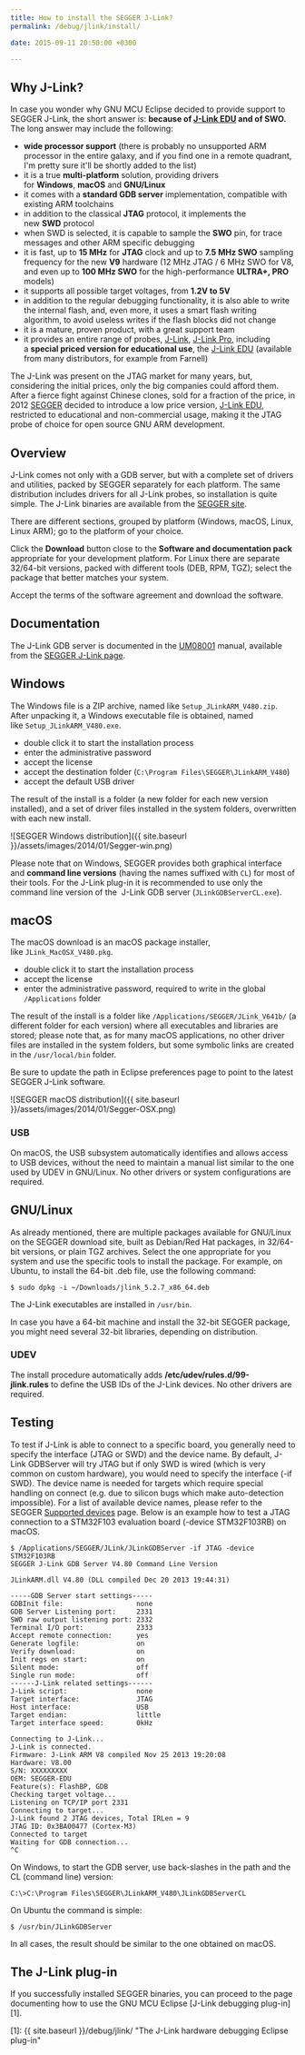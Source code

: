 ```yaml
---
title: How to install the SEGGER J-Link?
permalink: /debug/jlink/install/

date: 2015-09-11 20:50:00 +0300

---
```


## Why J-Link?

In case you wonder why GNU MCU Eclipse decided to provide support to SEGGER J-Link, the short answer is: **because of [J-Link EDU](http://www.segger.com/j-link-edu.html) and of SWO.** The long answer may include the following:

* **wide processor support** (there is probably no unsupported ARM processor in the entire galaxy, and if you find one in a remote quadrant, I'm pretty sure it'll be shortly added to the list)
* it is a true **multi-platform** solution, providing drivers for **Windows**, **macOS** and **GNU/Linux**
* it comes with a **standard GDB server** implementation, compatible with existing ARM toolchains
* in addition to the classical **JTAG** protocol, it implements the new **SWD** protocol
* when SWD is selected, it is capable to sample the **SWO** pin, for trace messages and other ARM specific debugging
* it is fast, up to **15 MHz** for **JTAG** clock and up to **7.5 MHz SWO** sampling frequency for the new **V9** hardware (12 MHz JTAG / 6 MHz SWO for V8, and even up to **100 MHz SWO** for the high-performance **ULTRA+, PRO** models)
* it supports all possible target voltages, from **1.2V to 5V**
* in addition to the regular debugging functionality, it is also able to write the internal flash, and, even more, it uses a smart flash writing algorithm, to avoid useless writes if the flash blocks did not change
* it is a mature, proven product, with a great support team
* it provides an entire range of probes, [J-Link](http://www.segger.com/jlink_base.html), [J-Link Pro](http://www.segger.com/jlink-pro.html), including a **special priced version for educational use**, the [J-Link EDU](http://www.segger.com/j-link-edu.html) (available from many distributors, for example from Farnell)

The J-Link was present on the JTAG market for many years, but, considering the initial prices, only the big companies could afford them. After a fierce fight against Chinese clones, sold for a fraction of the price, in 2012 [SEGGER](http://www.segger.com/) decided to introduce a low price version, [J-Link EDU](http://www.segger.com/j-link-edu.html), restricted to educational and non-commercial usage, making it the JTAG probe of choice for open source GNU ARM development.

## Overview

J-Link comes not only with a GDB server, but with a complete set of drivers and utilities, packed by SEGGER separately for each platform. The same distribution includes drivers for all J-Link probes, so installation is quite simple. The J-Link binaries are available from the [SEGGER site](http://www.segger.com/jlink-software.html).

There are different sections, grouped by platform (Windows, macOS, Linux, Linux ARM); go to the platform of your choice.

Click the **Download** button close to the **Software and documentation pack** appropriate for your development platform. For Linux there are separate 32/64-bit versions, packed with different tools (DEB, RPM, TGZ); select the package that better matches your system.

Accept the terms of the software agreement and download the software.

## Documentation

The J-Link GDB server is documented in the [UM08001](https://www.segger.com/downloads/jlink/UM08001_JLink.pdf) manual, available from the [SEGGER J-Link page](http://www.segger.com/jlink-software.html).

## Windows

The Windows file is a ZIP archive, named like `Setup_JLinkARM_V480.zip`. After unpacking it, a Windows executable file is obtained, named like `Setup_JLinkARM_V480.exe`.

* double click it to start the installation process
* enter the administrative password
* accept the license
* accept the destination folder (`C:\Program Files\SEGGER\JLinkARM_V480`)
* accept the default USB driver

The result of the install is a folder (a new folder for each new version installed), and a set of driver files installed in the system folders, overwritten with each new install.

![SEGGER Windows distribution]({{ site.baseurl }}/assets/images/2014/01/Segger-win.png)


Please note that on Windows, SEGGER provides both graphical interface and **command line versions** (having the names suffixed with `CL`) for most of their tools. For the J-Link plug-in it is recommended to use only the command line version of the  J-Link GDB server (`JLinkGDBServerCL.exe`).

## macOS

The macOS download is an macOS package installer, like `JLink_MacOSX_V480.pkg`.

* double click it to start the installation process
* accept the license
* enter the administrative password, required to write in the global `/Applications` folder

The result of the install is a folder like `/Applications/SEGGER/JLink_V641b/` (a different folder for each version) where all executables and libraries are stored; please note that, as for many macOS applications, no other driver files are installed in the system folders, but some symbolic links are created in the `/usr/local/bin` folder.

Be sure to update the path in Eclipse preferences page to point to the latest SEGGER J-Link software.

![SEGGER macOS distribution]({{ site.baseurl }}/assets/images/2014/01/Segger-OSX.png)


### USB

On macOS, the USB subsystem automatically identifies and allows access to USB devices, without the need to maintain a manual list similar to the one used by UDEV in GNU/Linux. No other drivers or system configurations are required.

## GNU/Linux

As already mentioned, there are multiple packages available for GNU/Linux on the SEGGER download site, built as Debian/Red Hat packages, in 32/64-bit versions, or plain TGZ archives. Select the one appropriate for you system and use the specific tools to install the package. For example, on Ubuntu, to install the 64-bit .deb file, use the following command:

```console
$ sudo dpkg -i ~/Downloads/jlink_5.2.7_x86_64.deb
```

The J-Link executables are installed in `/usr/bin`.

In case you have a 64-bit machine and install the 32-bit SEGGER package, you might need several 32-bit libraries, depending on distribution.

### UDEV

The install procedure automatically adds **/etc/udev/rules.d/99-jlink.rules** to define the USB IDs of the J-Link devices. No other drivers are required.

## Testing

To test if J-Link is able to connect to a specific board, you generally need to specify the interface (JTAG or SWD) and the device name. By default, J-Link GDBServer will try JTAG but if only SWD is wired (which is very common on custom hardware), you would need to specify the interface (-if SWD). The device name is needed for targets which require special handling on connect (e.g. due to silicon bugs which make auto-detection impossible). For a list of available device names, please refer to the SEGGER [Supported devices](http://www.segger.com/jlink_supported_devices.html) page. Below is an example how to test a JTAG connection to a STM32F103 evaluation board (-device STM32F103RB) on macOS.

```console
$ /Applications/SEGGER/JLink/JLinkGDBServer -if JTAG -device STM32F103RB
SEGGER J-Link GDB Server V4.80 Command Line Version

JLinkARM.dll V4.80 (DLL compiled Dec 20 2013 19:44:31)

-----GDB Server start settings-----
GDBInit file:                  none
GDB Server Listening port:     2331
SWO raw output listening port: 2332
Terminal I/O port:             2333
Accept remote connection:      yes
Generate logfile:              on
Verify download:               on
Init regs on start:            on
Silent mode:                   off
Single run mode:               off
------J-Link related settings------
J-Link script:                 none
Target interface:              JTAG
Host interface:                USB
Target endian:                 little
Target interface speed:        0kHz

Connecting to J-Link...
J-Link is connected.
Firmware: J-Link ARM V8 compiled Nov 25 2013 19:20:08
Hardware: V8.00
S/N: XXXXXXXXX
OEM: SEGGER-EDU
Feature(s): FlashBP, GDB
Checking target voltage...
Listening on TCP/IP port 2331
Connecting to target...
J-Link found 2 JTAG devices, Total IRLen = 9
JTAG ID: 0x3BA00477 (Cortex-M3)
Connected to target
Waiting for GDB connection...
^C
```

On Windows, to start the GDB server, use back-slashes in the path and the CL (command line) version:

```console
C:\>C:\Program Files\SEGGER\JLinkARM_V480\JLinkGDBServerCL
```

On Ubuntu the command is simple:

```console
$ /usr/bin/JLinkGDBServer
```

In all cases, the result should be similar to the one obtained on macOS.

## The J-Link plug-in

If you successfully installed SEGGER binaries, you can proceed to the page documenting how to use the GNU MCU Eclipse [J-Link debugging plug-in][1].

 [1]: {{ site.baseurl }}/debug/jlink/ "The J-Link hardware debugging Eclipse plug-in"
